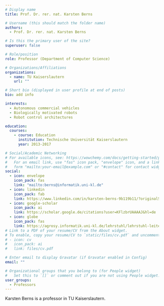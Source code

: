 ```yaml
---
# Display name
title: Prof. Dr. rer. nat. Karsten Berns

# Username (this should match the folder name)
authors:
  - Prof. Dr. rer. nat. Karsten Berns

# Is this the primary user of the site?
superuser: false

# Role/position
role: Professor (Department of Computer Science)

# Organizations/Affiliations
organizations:
  - name: TU Kaiserslautern
    url: ""

# Short bio (displayed in user profile at end of posts)
bio: add info

interests:
  - Autonomous commercial vehicles
  - Biologically motivated robots
  - Robot control architectures

education:
  courses:
    - course: Education
      institution: Technische Universität Kaiserslautern
      year: 2013-2017

# Social/Academic Networking
# For available icons, see: https://wowchemy.com/docs/getting-started/page-builder/#icons
#   For an email link, use "fas" icon pack, "envelope" icon, and a link in the
#   form "mailto:your-email@example.com" or "#contact" for contact widget.
social:
  - icon: envelope
    icon_pack: fas
    link: "mailto:berns@informatik.uni-kl.de"
  - icon: linkedin
    icon_pack: fab
    link: https://www.linkedin.com/in/karsten-berns-9b119b11/?originalSubdomain=de
  - icon: google-scholar
    icon_pack: ai
    link: https://scholar.google.de/citations?user=KFlzbrUAAAAJ&hl=de
  - icon: globe
    icon_pack: fas
    link: https://agrosy.informatik.uni-kl.de/lehrstuhl/lehrstuhl-leiter/
# Link to a PDF of your resume/CV from the About widget.
# To enable, copy your resume/CV to `static/files/cv.pdf` and uncomment the lines below.
# - icon: cv
#   icon_pack: ai
#   link: files/cv.pdf

# Enter email to display Gravatar (if Gravatar enabled in Config)
email: ""

# Organizational groups that you belong to (for People widget)
#   Set this to `[]` or comment out if you are not using People widget.
user_groups:
  - Professors
---
```


Karsten Berns is a professor in TU Kaiserslautern.
